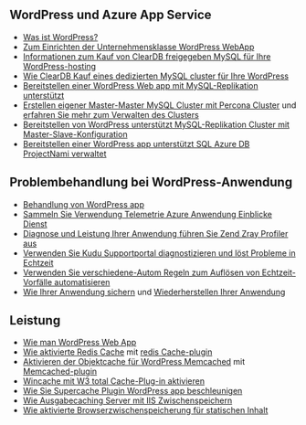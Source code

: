 ## <a name="wordpress-and-azure-app-service"></a>WordPress und Azure App Service

* [Was ist WordPress?](https://wordpress.org/)
* [Zum Einrichten der Unternehmensklasse WordPress WebApp](../articles/app-service-web/web-sites-php-enterprise-wordpress.md)
* [Informationen zum Kauf von ClearDB freigegeben MySQL für Ihre WordPress-hosting](http://blog.syntaxc4.net/post/2012/12/03/provisioning-a-mysql-database-from-the-windows-azure-store.aspx)
* [Wie ClearDB Kauf eines dedizierten MySQL cluster für Ihre WordPress](https://azure.microsoft.com/blog/announcing-new-mysql-premium-tiers-from-cleardb/)
* [Bereitstellen einer WordPress Web app mit MySQL-Replikation unterstützt](/documentation/templates/wordpress-mysql-replication/)
* [Erstellen eigener Master-Master MySQL Cluster mit Percona Cluster](/documentation/templates/mysql-ha-pxc/) und [erfahren Sie mehr zum Verwalten des Clusters](https://github.com/fanjeffrey/axiom.articles/tree/master/pxc)
* [Bereitstellen von WordPress unterstützt MySQL-Replikation Cluster mit Master-Slave-Konfiguration](/documentation/templates/mysql-replication/)
* [Bereitstellen einer WordPress app unterstützt SQL Azure DB ProjectNami verwaltet](/marketplace/partners/projectnami/projectnami/)
  
## <a name="troubleshooting-wordpress-application"></a>Problembehandlung bei WordPress-Anwendung

* [Behandlung von WordPress app](https://sunithamk.wordpress.com/2014/09/04/wordpress-troubleshooting-techniques-on-azure-websites/)
* [Sammeln Sie Verwendung Telemetrie Azure Anwendung Einblicke Dienst](https://azure.microsoft.com/blog/usage-analytics-for-wordpress-with-azure-app-insights/)
* [Diagnose und Leistung Ihrer Anwendung führen Sie Zend Zray Profiler aus](https://sunithamk.wordpress.com/2015/08/04/profiling-php-application-on-azure-web-apps/)
* [Verwenden Sie Kudu Supportportal diagnostizieren und löst Probleme in Echtzeit](https://sunithamk.wordpress.com/2015/11/04/diagnose-and-mitigate-issues-with-azure-web-apps-support-portal/)
* [Verwenden Sie verschiedene-Autom Regeln zum Auflösen von Echtzeit-Vorfälle automatisieren](http://microsoftazurewebsitescheatsheet.info/#auto-heal)
* [Wie Ihrer Anwendung sichern](../articles/app-service-web/web-sites-backup.md) und [Wiederherstellen Ihrer Anwendung](../articles/app-service-web/web-sites-restore.md)

## <a name="performance"></a>Leistung

* [Wie man WordPress Web App](https://sunithamk.wordpress.com/2014/08/01/10-ways-to-speed-up-your-wordpress-site-on-azure-websites/)
* [Wie aktivierte Redis Cache](../articles/redis-cache/cache-dotnet-how-to-use-azure-redis-cache.md) mit [redis Cache-plugin](https://wordpress.org/plugins/wp-redis/)
* [Aktivieren der Objektcache für WordPress Memcached](../articles/app-service-web/web-sites-connect-to-redis-using-memcache-protocol.md) mit [Memcached-plugin](https://wordpress.org/plugins/memcached/)
* [Wincache mit W3 total Cache-Plug-in aktivieren](https://wordpress.org/plugins/w3-total-cache/)
* [Wie Sie Supercache Plugin WordPress app beschleunigen](http://ruslany.net/2008/12/speed-up-wordpress-on-iis-70/)
* [Wie Ausgabecaching Server mit IIS Zwischenspeichern](http://blogs.msdn.com/b/brian_swan/archive/2011/06/08/performance-tuning-php-apps-on-windows-iis-with-output-caching.aspx)
* [Wie aktivierte Browserzwischenspeicherung für statischen Inhalt](http://www.iis.net/configreference/system.webserver/staticcontent)
